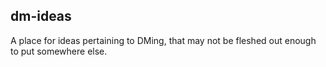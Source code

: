 ## dm-ideas

A place for ideas pertaining to DMing, that may not be fleshed out enough to put somewhere else.